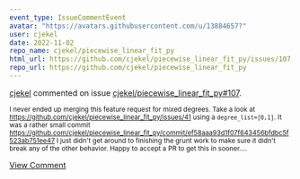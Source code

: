 ```yaml
---
event_type: IssueCommentEvent
avatar: "https://avatars.githubusercontent.com/u/13884657?"
user: cjekel
date: 2022-11-02
repo_name: cjekel/piecewise_linear_fit_py
html_url: https://github.com/cjekel/piecewise_linear_fit_py/issues/107
repo_url: https://github.com/cjekel/piecewise_linear_fit_py
---
```


<a href='https://github.com/cjekel' target='_blank'>cjekel</a> commented on issue <a href='https://github.com/cjekel/piecewise_linear_fit_py/issues/107' target='_blank'>cjekel/piecewise_linear_fit_py#107</a>.

<small>I never ended up merging this feature request for mixed degrees. Take a look at https://github.com/cjekel/piecewise_linear_fit_py/issues/41 using a `degree_list=[0,1]`.  It was a rather small commit https://github.com/cjekel/piecewise_linear_fit_py/commit/ef58aaa93d1f07f643456bfdbc5f523ab751ee47 I just didn't get around to finishing the grunt work to make sure it didn't break any of the other behavior. Happy to accept a PR to get this in sooner....</small>

<a href='https://github.com/cjekel/piecewise_linear_fit_py/issues/107' target='_blank'>View Comment</a>